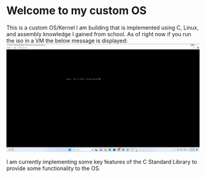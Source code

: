 # Welcome to my custom OS
This is a custom OS/Kernel I am building that is implemented using C, Linux, and
assembly knowledge I gained from school. As of right now if you run the iso
in a VM the below message is displayed:
![Kernel-snapshot.png](images%2FKernel-snapshot.png)

I am currently implementing some key features of the C
Standard Library to provide some functionality to the
OS.